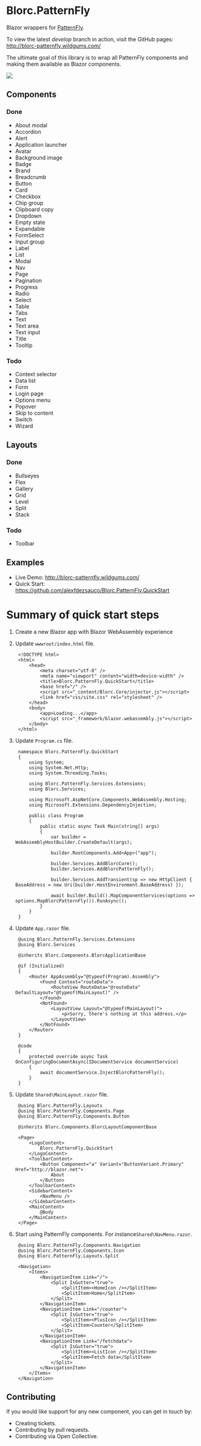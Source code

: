 # Blorc.PatternFly

Blazor wrappers for [PatternFly](https://www.patternfly.org/).

To view the latest *develop* branch in action, visit the GitHub pages: http://blorc-patternfly.wildgums.com/

The ultimate goal of this library is to wrap all PatternFly components and making them available as Blazor components.

![](design/image.png)

## Components

### Done

- About modal
- Accordion
- Alert
- Application launcher
- Avatar
- Background image
- Badge
- Brand
- Breadcrumb
- Button
- Card
- Checkbox
- Chip group
- Clipboard copy
- Dropdown
- Empty state
- Expandable
- FormSelect
- Input group
- Label
- List
- Modal
- Nav
- Page
- Pagination
- Progress
- Radio
- Select
- Table
- Tabs
- Text
- Text area
- Text input
- Title
- Tooltip

### Todo

- Context selector
- Data list
- Form
- Login page
- Options menu
- Popover
- Skip to content
- Switch
- Wizard

## Layouts

### Done

- Bullseyes
- Flex
- Gallery
- Grid
- Level
- Split
- Stack

### Todo

- Toolbar

## Examples

- Live Demo: http://blorc-patternfly.wildgums.com/
- Quick Start: https://github.com/alexfdezsauco/Blorc.PatternFly.QuickStart

# Summary of quick start steps

1) Create a new Blazor app with Blazor WebAssembly experience
2) Update `wwwroot/index.html` file.

        <!DOCTYPE html>
        <html>
            <head>
                <meta charset="utf-8" />
                <meta name="viewport" content="width=device-width" />
                <title>Blorc.PatternFly.QuickStart</title>
                <base href="/" />
                <script src="_content/Blorc.Core/injector.js"></script>
                <link href="css/site.css" rel="stylesheet" />
            </head>
            <body>
                <app>Loading...</app>
                <script src="_framework/blazor.webassembly.js"></script>
            </body>
        </html>

3) Update `Program.cs` file.

        namespace Blorc.PatternFly.QuickStart
        {
            using System;
            using System.Net.Http;
            using System.Threading.Tasks;

            using Blorc.PatternFly.Services.Extensions;
            using Blorc.Services;

            using Microsoft.AspNetCore.Components.WebAssembly.Hosting;
            using Microsoft.Extensions.DependencyInjection;

            public class Program
            {
                public static async Task Main(string[] args)
                {
                    var builder = WebAssemblyHostBuilder.CreateDefault(args);

                    builder.RootComponents.Add<App>("app");

                    builder.Services.AddBlorcCore();
                    builder.Services.AddBlorcPatternFly();
                    
                    builder.Services.AddTransient(sp => new HttpClient { BaseAddress = new Uri(builder.HostEnvironment.BaseAddress) });

                    await builder.Build().MapComponentServices(options => options.MapBlorcPatternFly()).RunAsync();
                }
            }
        }

4) Update `App.razor` file.

        @using Blorc.PatternFly.Services.Extensions
        @using Blorc.Services

        @inherits Blorc.Components.BlorcApplicationBase

        @if (Initialized)
        {
            <Router AppAssembly="@typeof(Program).Assembly">
                <Found Context="routeData">
                    <RouteView RouteData="@routeData" DefaultLayout="@typeof(MainLayout)" />
                </Found>
                <NotFound>
                    <LayoutView Layout="@typeof(MainLayout)">
                        <p>Sorry, there's nothing at this address.</p>
                    </LayoutView>
                </NotFound>
            </Router>
        }

        @code
        {
            protected override async Task OnConfiguringDocumentAsync(IDocumentService documentService)
            {
                await documentService.InjectBlorcPatternFly();
            }
        }

5) Update `Shared\MainLayout.razor` file.

        @using Blorc.PatternFly.Layouts
        @using Blorc.PatternFly.Components.Page
        @using Blorc.PatternFly.Components.Button

        @inherits Blorc.Components.BlorcLayoutComponentBase

        <Page>
            <LogoContent>
                Blorc.PatternFly.QuickStart
            </LogoContent>
            <ToolbarContent>
                <Button Component="a" Variant="ButtonVariant.Primary" Href="http://blazor.net">
                    About
                </Button>
            </ToolbarContent>
            <SidebarContent>
                <NavMenu />
            </SidebarContent>
            <MainContent>
                @Body
            </MainContent>
        </Page>
        
6) Start using PatternFly components. For instance`Shared\NavMenu.razor`.

        @using Blorc.PatternFly.Components.Navigation
        @using Blorc.PatternFly.Components.Icon
        @using Blorc.PatternFly.Layouts.Split

        <Navigation>
            <Items>
                <NavigationItem Link="/">
                    <Split IsGutter="true">
                        <SplitItem><HomeIcon /></SplitItem>
                        <SplitItem>Home</SplitItem>
                    </Split>
                </NavigationItem>
                <NavigationItem Link="/counter">
                    <Split IsGutter="true">
                        <SplitItem><PlusIcon /></SplitItem>
                        <SplitItem>Counter</SplitItem>
                    </Split>
                </NavigationItem>
                <NavigationItem Link="/fetchdata">
                    <Split IsGutter="true">
                        <SplitItem><ListIcon /></SplitItem>
                        <SplitItem>Fetch data</SplitItem>
                    </Split>
                </NavigationItem>
            </Items>
        </Navigation>


## Contributing

If you would like support for any new component, you can get in touch by:

- Creating tickets.
- Contributing by pull requests.
- Contributing via Open Collective.
